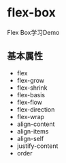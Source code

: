 # flex-box
Flex Box学习Demo

## 基本属性
* flex
* flex-grow
* flex-shrink
* flex-basis
* flex-flow
* flex-direction
* flex-wrap
* align-content
* align-items
* align-self
* justify-content
* order